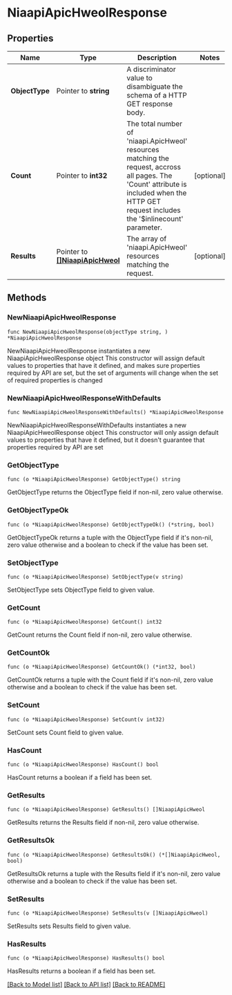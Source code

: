 # NiaapiApicHweolResponse

## Properties

Name | Type | Description | Notes
------------ | ------------- | ------------- | -------------
**ObjectType** | Pointer to **string** | A discriminator value to disambiguate the schema of a HTTP GET response body. | 
**Count** | Pointer to **int32** | The total number of &#39;niaapi.ApicHweol&#39; resources matching the request, accross all pages. The &#39;Count&#39; attribute is included when the HTTP GET request includes the &#39;$inlinecount&#39; parameter. | [optional] 
**Results** | Pointer to [**[]NiaapiApicHweol**](niaapi.ApicHweol.md) | The array of &#39;niaapi.ApicHweol&#39; resources matching the request. | [optional] 

## Methods

### NewNiaapiApicHweolResponse

`func NewNiaapiApicHweolResponse(objectType string, ) *NiaapiApicHweolResponse`

NewNiaapiApicHweolResponse instantiates a new NiaapiApicHweolResponse object
This constructor will assign default values to properties that have it defined,
and makes sure properties required by API are set, but the set of arguments
will change when the set of required properties is changed

### NewNiaapiApicHweolResponseWithDefaults

`func NewNiaapiApicHweolResponseWithDefaults() *NiaapiApicHweolResponse`

NewNiaapiApicHweolResponseWithDefaults instantiates a new NiaapiApicHweolResponse object
This constructor will only assign default values to properties that have it defined,
but it doesn't guarantee that properties required by API are set

### GetObjectType

`func (o *NiaapiApicHweolResponse) GetObjectType() string`

GetObjectType returns the ObjectType field if non-nil, zero value otherwise.

### GetObjectTypeOk

`func (o *NiaapiApicHweolResponse) GetObjectTypeOk() (*string, bool)`

GetObjectTypeOk returns a tuple with the ObjectType field if it's non-nil, zero value otherwise
and a boolean to check if the value has been set.

### SetObjectType

`func (o *NiaapiApicHweolResponse) SetObjectType(v string)`

SetObjectType sets ObjectType field to given value.


### GetCount

`func (o *NiaapiApicHweolResponse) GetCount() int32`

GetCount returns the Count field if non-nil, zero value otherwise.

### GetCountOk

`func (o *NiaapiApicHweolResponse) GetCountOk() (*int32, bool)`

GetCountOk returns a tuple with the Count field if it's non-nil, zero value otherwise
and a boolean to check if the value has been set.

### SetCount

`func (o *NiaapiApicHweolResponse) SetCount(v int32)`

SetCount sets Count field to given value.

### HasCount

`func (o *NiaapiApicHweolResponse) HasCount() bool`

HasCount returns a boolean if a field has been set.

### GetResults

`func (o *NiaapiApicHweolResponse) GetResults() []NiaapiApicHweol`

GetResults returns the Results field if non-nil, zero value otherwise.

### GetResultsOk

`func (o *NiaapiApicHweolResponse) GetResultsOk() (*[]NiaapiApicHweol, bool)`

GetResultsOk returns a tuple with the Results field if it's non-nil, zero value otherwise
and a boolean to check if the value has been set.

### SetResults

`func (o *NiaapiApicHweolResponse) SetResults(v []NiaapiApicHweol)`

SetResults sets Results field to given value.

### HasResults

`func (o *NiaapiApicHweolResponse) HasResults() bool`

HasResults returns a boolean if a field has been set.


[[Back to Model list]](../README.md#documentation-for-models) [[Back to API list]](../README.md#documentation-for-api-endpoints) [[Back to README]](../README.md)


